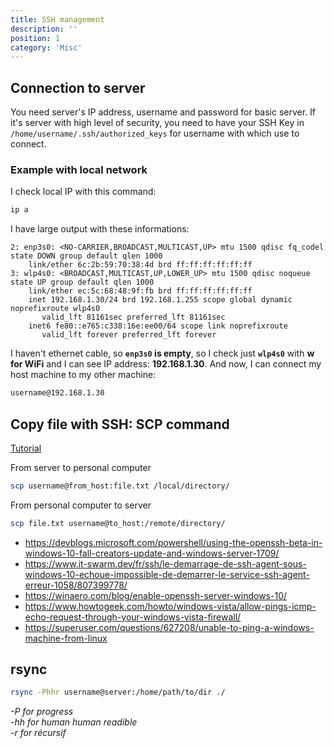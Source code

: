 ```yaml
---
title: SSH management
description: ''
position: 1
category: 'Misc'
---
```


## Connection to server

You need server's IP address, username and password for basic server. If it's server with high level of security, you need to have your SSH Key in `/home/username/.ssh/authorized_keys` for username with which use to connect.

### Example with local network

I check local IP with this command:

```bash
ip a
```

I have large output with these informations:

<vue-code-info ext="sh-output"></vue-code-info>

```bash{7}
2: enp3s0: <NO-CARRIER,BROADCAST,MULTICAST,UP> mtu 1500 qdisc fq_codel state DOWN group default qlen 1000
    link/ether 6c:2b:59:70:38:4d brd ff:ff:ff:ff:ff:ff
3: wlp4s0: <BROADCAST,MULTICAST,UP,LOWER_UP> mtu 1500 qdisc noqueue state UP group default qlen 1000
    link/ether ec:5c:68:48:9f:fb brd ff:ff:ff:ff:ff:ff
    inet 192.168.1.30/24 brd 192.168.1.255 scope global dynamic noprefixroute wlp4s0
       valid_lft 81161sec preferred_lft 81161sec
    inet6 fe80::e765:c338:16e:ee00/64 scope link noprefixroute
       valid_lft forever preferred_lft forever
```

I haven't ethernet cable, so **`enp3s0` is empty**, so I check just **`wlp4s0`** with **w for WiFi** and I can see IP address: **192.168.1.30**. And now, I can connect my host machine to my other machine:

```bash
username@192.168.1.30
```

## Copy file with SSH: SCP command

[Tutorial](https://haydenjames.io/linux-securely-copy-files-using-scp/)

From server to personal computer

```bash
scp username@from_host:file.txt /local/directory/
```

From personal computer to server

```bash
scp file.txt username@to_host:/remote/directory/
```

- <https://devblogs.microsoft.com/powershell/using-the-openssh-beta-in-windows-10-fall-creators-update-and-windows-server-1709/>
- <https://www.it-swarm.dev/fr/ssh/le-demarrage-de-ssh-agent-sous-windows-10-echoue-impossible-de-demarrer-le-service-ssh-agent-erreur-1058/807399778/>
- <https://winaero.com/blog/enable-openssh-server-windows-10/>
- <https://www.howtogeek.com/howto/windows-vista/allow-pings-icmp-echo-request-through-your-windows-vista-firewall/>
- <https://superuser.com/questions/627208/unable-to-ping-a-windows-machine-from-linux>

## rsync

```bash
rsync -Phhr username@server:/home/path/to/dir ./
```

*-P for progress*  
*-hh for human human readible*  
*-r for récursif*  
